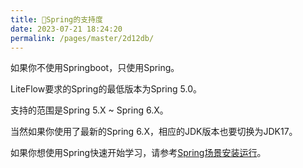 ```yaml
---
title: 🌱Spring的支持度
date: 2023-07-21 18:24:20
permalink: /pages/master/2d12db/
---
```


如果你不使用Springboot，只使用Spring。

LiteFlow要求的Spring的最低版本为Spring 5.0。

支持的范围是Spring 5.X ~ Spring 6.X。

当然如果你使用了最新的Spring 6.X，相应的JDK版本也要切换为JDK17。

如果你想使用Spring快速开始学习，请参考[Spring场景安装运行](/pages/master/0a4573/)。